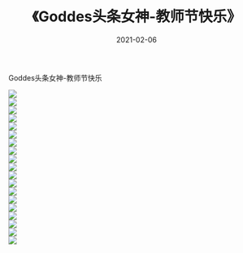 ﻿---
layout: post
title:  《Goddes头条女神-教师节快乐》
date:   2021-02-06
img: http://img.660000.xyz/Sharelink/网络美图/2021/Goddes头条女神-教师节快乐/000.jpg
categories: [美女, 清纯, 唯美]
---

Goddes头条女神-教师节快乐

  ![](http://img.660000.xyz/Sharelink/网络美图/2021/Goddes头条女神-教师节快乐/001.jpg) <br> ![](http://img.660000.xyz/Sharelink/网络美图/2021/Goddes头条女神-教师节快乐/002.jpg) <br> ![](http://img.660000.xyz/Sharelink/网络美图/2021/Goddes头条女神-教师节快乐/003.jpg) <br> ![](http://img.660000.xyz/Sharelink/网络美图/2021/Goddes头条女神-教师节快乐/004.jpg) <br> ![](http://img.660000.xyz/Sharelink/网络美图/2021/Goddes头条女神-教师节快乐/005.jpg) <br> ![](http://img.660000.xyz/Sharelink/网络美图/2021/Goddes头条女神-教师节快乐/006.jpg) <br> ![](http://img.660000.xyz/Sharelink/网络美图/2021/Goddes头条女神-教师节快乐/007.jpg) <br> ![](http://img.660000.xyz/Sharelink/网络美图/2021/Goddes头条女神-教师节快乐/008.jpg) <br> ![](http://img.660000.xyz/Sharelink/网络美图/2021/Goddes头条女神-教师节快乐/009.jpg) <br> ![](http://img.660000.xyz/Sharelink/网络美图/2021/Goddes头条女神-教师节快乐/010.jpg) <br> ![](http://img.660000.xyz/Sharelink/网络美图/2021/Goddes头条女神-教师节快乐/011.jpg) <br> ![](http://img.660000.xyz/Sharelink/网络美图/2021/Goddes头条女神-教师节快乐/012.jpg) <br> ![](http://img.660000.xyz/Sharelink/网络美图/2021/Goddes头条女神-教师节快乐/013.jpg) <br> ![](http://img.660000.xyz/Sharelink/网络美图/2021/Goddes头条女神-教师节快乐/014.jpg) <br> ![](http://img.660000.xyz/Sharelink/网络美图/2021/Goddes头条女神-教师节快乐/015.jpg) <br> ![](http://img.660000.xyz/Sharelink/网络美图/2021/Goddes头条女神-教师节快乐/016.jpg) <br> ![](http://img.660000.xyz/Sharelink/网络美图/2021/Goddes头条女神-教师节快乐/017.jpg) <br> ![](http://img.660000.xyz/Sharelink/网络美图/2021/Goddes头条女神-教师节快乐/018.jpg) <br> ![](http://img.660000.xyz/Sharelink/网络美图/2021/Goddes头条女神-教师节快乐/019.jpg) <br>